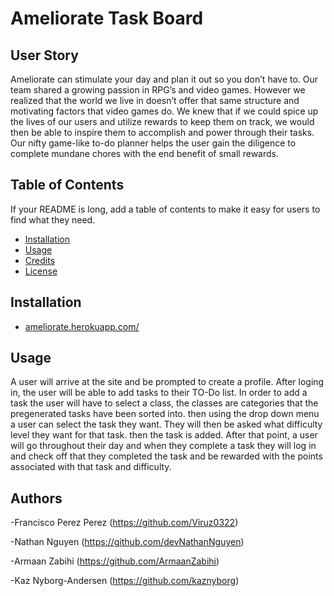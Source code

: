 
# Ameliorate Task Board



## User Story
Ameliorate can stimulate your day and plan it out so you don’t have to.  Our team shared a growing passion in RPG’s and video games. However we realized that the world we live in doesn’t offer that same structure and motivating factors that video games do. We knew that if we could spice up the lives of our users and utilize rewards to keep them on track, we would then be able to inspire them to accomplish and power through their tasks.  Our nifty game-like to-do planner helps the user gain the diligence to complete mundane chores with the end benefit of small rewards.
## Table of Contents

If your README is long, add a table of contents to make it easy for users to find what they need.

- [Installation](#installation)
- [Usage](#usage)
- [Credits](#credits)
- [License](#license)

## Installation

- [ameliorate.herokuapp.com/](https://ameliorate.herokuapp.com/)

## Usage

A user will arrive at the site and be prompted to create a profile. After loging in, the user will be able to add tasks to their TO-Do list. In order to add a task the user will have to select a class, the classes are categories that the pregenerated tasks have been sorted into. then using the drop down menu a user can select the task they want. They will then be asked what difficulty level they want for that task. then the task is added. After that point, a user will go throughout their day and when they complete a task they will log in and check off that they completed the task and be rewarded with the points associated with that task and difficulty. 
## Authors

-Francisco Perez Perez (https://github.com/Viruz0322)

-Nathan Nguyen (https://github.com/devNathanNguyen)

-Armaan Zabihi (https://github.com/ArmaanZabihi)

-Kaz Nyborg-Andersen (https://github.com/kaznyborg)
